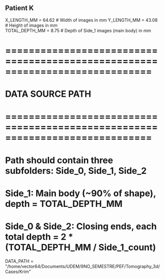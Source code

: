 ## Patient K

X_LENGTH_MM = 64.62      # Width of images in mm
Y_LENGTH_MM = 43.08      # Height of images in mm  
TOTAL_DEPTH_MM = 8.75    # Depth of Side_1 images (main body) in mm

# =============================================================================
# DATA SOURCE PATH
# =============================================================================
# Path should contain three subfolders: Side_0, Side_1, Side_2
# Side_1: Main body (~90% of shape), depth = TOTAL_DEPTH_MM
# Side_0 & Side_2: Closing ends, each total depth = 2 * (TOTAL_DEPTH_MM / Side_1_count)
DATA_PATH = "/home/vector64/Documents/UDEM/9NO_SEMESTRE/PEF/Tomography_3d/Cases/Krim"